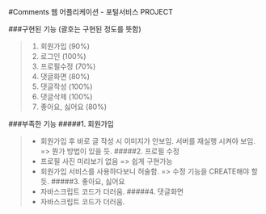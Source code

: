 #Comments 웹 어플리케이션 - 포털서비스 PROJECT

###구현된 기능 (괄호는 구현된 정도를 뜻함)
> 1. 회원가입 (90%)
> 2. 로그인 (100%)
> 3. 프로필수정 (70%)
> 4. 댓글화면 (80%)
> 5. 댓글작성 (100%)
> 6. 댓글삭제 (100%)
> 7. 좋아요, 싫어요 (80%)

###부족한 기능
#####1. 회원가입
>- 회원가입 후 바로 글 작성 시 이미지가 안보임. 서버를 재실행 시켜야 보임. => 뭔가 방법이 있을 듯.
#####2. 프로필 수정
>- 프로필 사진 미리보기 없음 => 쉽게 구현가능
>- 회원가입 서비스를 사용하다보니 허술함. => 수정 기능을 CREATE해야 할듯.
#####3. 좋아요, 싫어요
>- 자바스크립트 코드가 더러움.
#####4. 댓글화면
>- 자바스크립트 코드가 더러움.